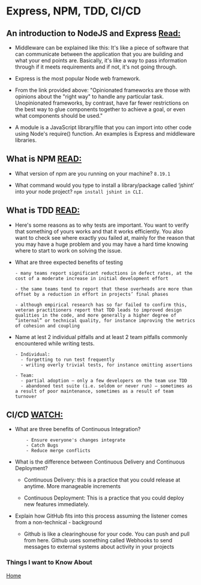 # Express, NPM, TDD, CI/CD

## An introduction to NodeJS and Express [Read:](https://developer.mozilla.org/en-US/docs/Learn/Server-side/Express_Nodejs/Introduction)

- Middleware can be explained like this: It's like a piece of software that can communicate between the application that you are building and what your end points are. Basically, it's like a way to pass information through if it meets requirements and if not, it's not going through.

- Express is the most popular Node web framework.

- From the link provided above: "Opinionated frameworks are those with opinions about the "right way" to handle any particular task. Unopinionated frameworks, by contrast, have far fewer restrictions on the best way to glue components together to achieve a goal, or even what components should be used."

- A module is a  JavaScript library/file that you can import into other code using Node's require() function. An examples is Express and middleware libraries.

## What is NPM [READ:](https://docs.npmjs.com/about-npm)

- What version of npm are you running on your machine? `8.19.1`

- What command would you type to install a library/package called ‘jshint’ into your node project?  `npm install jshint in CLI.`

## What is TDD [READ:](https://www.agilealliance.org/glossary/tdd/#q=~(infinite~false~filters~(postType~(~'page~'post~'aa_book~'aa_event_session~'aa_experience_report~'aa_glossary~'aa_research_paper~'aa_video)~tags~(~'tdd))~searchTerm~'~sort~false~sortDirection~'asc~page~1))

- Here's some reasons as to why tests are important. You want to verify that something of yours works and that it works efficiently. You also want to check see where exactly you failed at, mainly for the reason that you may have a huge problem and you may have a hard time knowing where to start to work on solving the issue.

- What are three expected benefits of testing

      - many teams report significant reductions in defect rates, at the cost of a moderate increase in initial development effort 

      - the same teams tend to report that these overheads are more than offset by a reduction in effort in projects’ final phases

      - although empirical research has so far failed to confirm this, veteran practitioners report that TDD leads to improved design qualities in the code, and more generally a higher degree of “internal” or technical quality, for instance improving the metrics of cohesion and coupling

- Name at lest 2 individual pitfalls and at least 2 team pitfalls commonly encountered while writing tests.

      - Individual: 
        - forgetting to run test frequently 
        - writing overly trivial tests, for instance omitting assertions

      - Team:
        - partial adoption – only a few developers on the team use TDD
        - abandoned test suite (i.e. seldom or never run) – sometimes as a result of poor maintenance, sometimes as a result of team turnover

## CI/CD [WATCH:](https://www.youtube.com/watch?v=xSv_m3KhUO8)

- What are three benefits of Continuous Integration?

          - Ensure everyone's changes integrate
          - Catch Bugs
          - Reduce merge conflicts

- What is the difference between Continuous Delivery and Continuous Deployment?

  - Continuous Delivery: this is a practice that you could release at anytime. More manageable increments

  - Continuous Deployment: This is a practice that you could deploy new features immediately.

- Explain how GitHub fits into this process assuming the listener comes from a non-technical - background

  - Github is like a clearinghouse for your code. You can push and pull from here. Github uses something called Webhooks to send messages to external systems about activity in your projects

### Things I want to Know About

[Home](https://keelen-fisher.github.io/new-repository/)
